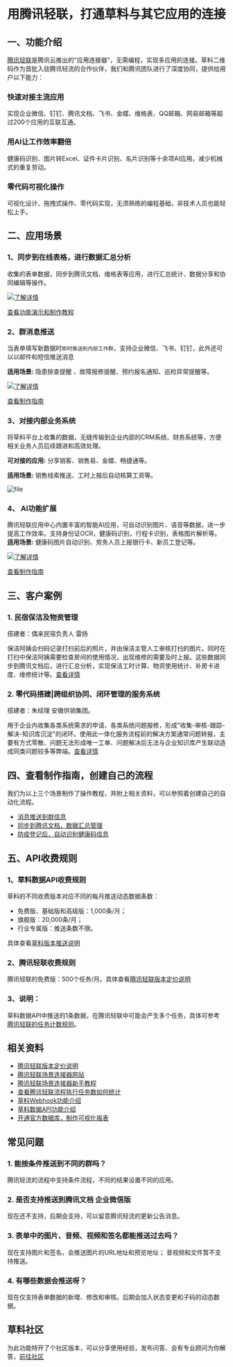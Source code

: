 # 用腾讯轻联，打通草料与其它应用的连接

## 一、功能介绍

[腾讯轻联](https://qinglian.tencent.com)是腾讯云推出的"应用连接器"，无需编程，实现多应用的连接。草料二维码作为首批入驻腾讯轻流的合作伙伴，我们和腾讯团队进行了深度协同，提供给用户以下能力：

### 快速对接主流应用

实现企业微信、钉钉、腾讯文档、飞书、金蝶、维格表、QQ邮箱、网易邮箱等超过200个应用的互联互通。

### 用AI让工作效率翻倍

健康码识别、图片转Excel、证件卡片识别、名片识别等十余项AI应用，减少机械式的重复劳动。

### 零代码可视化操作

可视化设计、拖拽式操作、零代码实现，无须熟练的编程基础，非技术人员也能轻松上手。

## 二、应用场景

### 1、同步到在线表格，进行数据汇总分析

收集的表单数据，同步到腾讯文档、维格表等应用，进行汇总统计、数据分享和协同编辑等操作。

[![了解详情](////blogcdnimg.clewm.net/2023/03/image-1679993841189_16799938417757.png)](https://cli.im/help/78994)

[查看功能演示和制作教程](https://cli.im/help/78994)

### 2、群消息推送

当表单填写新数据时`即时推送到内部工作群`，支持企业微信、飞书、钉钉，此外还可以以邮件和短信推送消息

**适用场景:**
隐患排查提醒 、故障报修提醒、预约报名通知、巡检异常提醒等。

[![了解详情](//blogcdnimg.clewm.net/2023/03/image-1679993964136_16799939647961.png)](https://cli.im/help/78992)

[查看制作指南](https://cli.im/help/78992)

### 3、对接内部业务系统

将草料平台上收集的数据，无缝传输到企业内部的CRM系统、财务系统等，方便相关业务人员后续跟进和高效处理。

**可对接的应用:**
分享销客、销售易、金蝶、畅捷通等。

**适用场景:**
销售线索推送、工时上报后自动核算工资等。

![file](//blogcdnimg.clewm.net/2023/03/image-1679994047876_16799940486522.png?x-oss-process=image/auto-orient,1/quality,q_50/format,jpg)

### 4、 AI功能扩展

腾讯轻联应用中心内置丰富的智能AI应用，可自动识别图片、语音等数据，进一步提高工作效率。支持身份证OCR，健康码识别，行程卡识别，表格图片解析等。
**适用场景:**
健康码图片自动识别、劳务人员上报银行卡、新员工登记等。

[![了解详情](//blogcdnimg.clewm.net/2022/09/image-1662541525450_16625415262412.png)](https://cli.im/help/78997)

[查看制作指南](https://cli.im/help/78997)

## 三、客户案例

### 1. 民宿保洁及物资管理

搭建者：偶来民宿负责人  雷扬

保洁阿姨会扫码记录打扫前后的照片，并由保洁主管人工审核打扫的图片。同时在打扫中保洁阿姨需要检查房间的使用情况，出现维修的需要及时上报。这些数据同步到腾讯文档后，进行汇总分析，实现保洁工时计算、物资使用统计、补房卡进度、维修统计等。[查看详情](https://cli.im/article/detail/2002)

### 2. 零代码搭建|跨组织协同、闭环管理的服务系统

搭建者：朱经理 安徽供销集团。

用于企业内收集各类系统需求的申请、各类系统问题报修，形成"收集-审核-跟踪-解决-知识库沉淀"的闭环。使用此一体化服务流程前的解决方案通常问题转报，主要有方式零散、问题无法形成唯一工单、问题解决后无法与企业知识库产生联动造成同类问题较多等弊端。[查看详情](https://cli.im/article/detail/2008)

## 四、查看制作指南，创建自己的流程

我们为以上三个场景制作了操作教程，并附上相关资料，可以参照着创建自己的自动化流程。

- [消息推送到群信息](https://cli.im/help/78992)
- [同步到腾讯文档，数据汇总管理](https://cli.im/help/78994)
- [防疫登记后，自动识别健康码信息](https://cli.im/help/78997)

## 五、API收费规则

### 1、草料数据API收费规则

草料的不同收费版本对应不同的每月推送动态数据条数：

- 免费版、基础版和高级版：1,000条/月；
- 旗舰版：20,000条/月；
- 行业专属版：推送条数不限。

具体查看[草料版本推送说明](https://cli.im/help/84383)

### 2、腾讯轻联收费规则

腾讯轻联的免费版：500个任务/月。具体查看[腾讯轻联版本定价说明](https://qinglian.tencent.com/price/)

### 3、说明：

草料数据API中推送的1条数据，在腾讯轻联中可能会产生多个任务，具体可参考[腾讯轻联的任务计数规则](https://hiflow.tencent.com/docs/faq/howTaskCount/)。

## 相关资料

- [腾讯轻联版本定价说明](https://qinglian.tencent.com/price/)
- [腾讯轻联场景连接器网站](https://hiflow.tencent.com/)
- [腾讯轻联场景连接器新手教程](https://hiflow.tencent.com/docs/set-console/)
- [查看腾讯轻联流程执行任务数如何统计](https://hiflow.tencent.com/docs/faq/howTaskCount/)
- [草料Webhook功能介绍](./data-api/webhook.md)
- [草料数据API功能介绍](https://cli.im/help/56845)
- [开通官方数据库，制作可视化报表](./data-api/BI/api-with-sugar.md)

## 常见问题

### 1. 能按条件推送到不同的群吗？

腾讯轻流的流程中支持条件流程，不同的结果设置不同的应用。

### 2. 是否支持推送到腾讯文档 企业微信版

现在还不支持，后期会支持，可以留意腾讯轻流的更新公告消息。

### 3. 表单中的图片、音频、视频和签名都能推送过去吗？

现在支持图片和签名，会推送图片的URL地址和预览地址；
音视频和文件暂不支持推送。

### 4. 有哪些数据会推送呀？

现在仅支持表单数据的新增、修改和审核。后期会加入状态变更和子码的动态数据。

## 草料社区

为此功能特开了个社区版本，可以分享使用经验，发布问答、会有专业顾问为你解答，[前往社区](https://cli.im/community/minihome/question/104)
